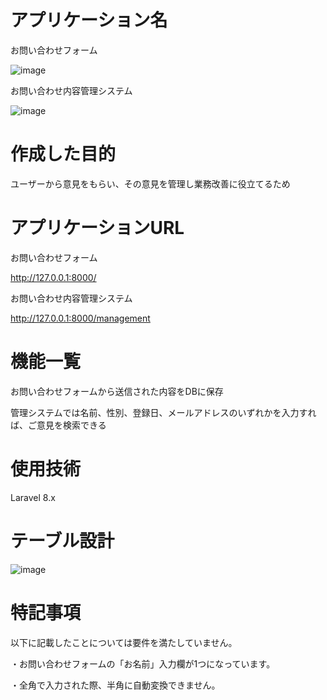 # アプリケーション名
お問い合わせフォーム

![image](https://user-images.githubusercontent.com/119995378/224592939-d046c018-9ff8-4aa8-aa68-dadf6679ae71.png)

お問い合わせ内容管理システム

![image](https://user-images.githubusercontent.com/119995378/224592977-7871a240-536d-4d27-8f6c-959c3e474a8d.png)


# 作成した目的
ユーザーから意見をもらい、その意見を管理し業務改善に役立てるため

# アプリケーションURL

お問い合わせフォーム

http://127.0.0.1:8000/

お問い合わせ内容管理システム

http://127.0.0.1:8000/management

# 機能一覧
お問い合わせフォームから送信された内容をDBに保存

管理システムでは名前、性別、登録日、メールアドレスのいずれかを入力すれば、ご意見を検索できる

# 使用技術
Laravel 8.x

# テーブル設計

![image](https://user-images.githubusercontent.com/119995378/224593432-72ae5dc0-d4f0-4b7e-b210-16204e73bb06.png)

# 特記事項
以下に記載したことについては要件を満たしていません。

・お問い合わせフォームの「お名前」入力欄が1つになっています。

・全角で入力された際、半角に自動変換できません。
